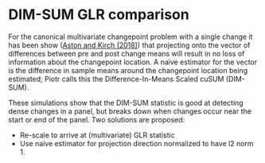 # DIM-SUM GLR comparison

For the canonical multivariate changepoint problem with a single change it has been show ([Aston and Kirch (2018)][1]) that projecting onto the vector of differences between pre and post change means will result in no loss of information about the changepoint location. A naïve estimator for the vector is the difference in sample means around the changepoint location being estimated; Piotr calls this the Difference-In-Means Scaled cuSUM (DIM-SUM).

These simulations show that the DIM-SUM statistic is good at detecting dense changes in a panel, but breaks down when changes occur near the start or end of the panel. Two solutions are proposed:

* Re-scale to arrive at (multivariate) GLR statistic
* Use naïve estimator for projection direction normalized to have l2 norm 1. 

[1]: https://projecteuclid.org/euclid.ejs/1528941678
